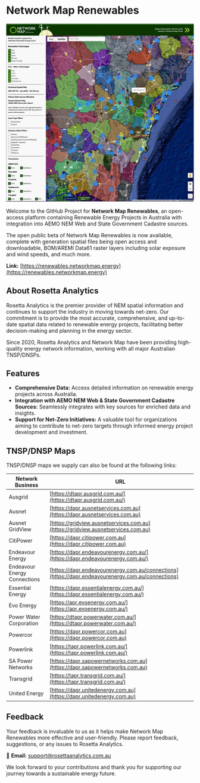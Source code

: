# Network Map Renewables

![Rosetta Network Map Renewables](Rosetta%20Network%20Map%20Renewables.jpeg)

Welcome to the GitHub Project for **Network Map Renewables**, an open-access platform containing Renewable Energy Projects in Australia with integration into AEMO NEM Web and State Government Cadastre sources.

The open public beta of Network Map Renewables is now available, complete with generation spatial files being open access and downloadable, BOM/AREMI Data61 raster layers including solar exposure and wind speeds, and much more.

**Link:** [https://renewables.networkmap.energy](https://renewables.networkmap.energy)

## About Rosetta Analytics

Rosetta Analytics is the premier provider of NEM spatial information and continues to support the industry in moving towards net-zero. Our commitment is to provide the most accurate, comprehensive, and up-to-date spatial data related to renewable energy projects, facilitating better decision-making and planning in the energy sector.

Since 2020, Rosetta Analytics and Network Map have been providing high-quality energy network information, working with all major Australian TNSP/DNSPs.

## Features

- **Comprehensive Data:** Access detailed information on renewable energy projects across Australia.
- **Integration with AEMO NEM Web & State Government Cadastre Sources:** Seamlessly integrates with key sources for enriched data and insights.
- **Support for Net-Zero Initiatives:** A valuable tool for organizations aiming to contribute to net-zero targets through informed energy project development and investment.

## TNSP/DNSP Maps

TNSP/DNSP maps we supply can also be found at the following links:

| Network Business          | URL                                               |
|---------------------------|---------------------------------------------------|
| Ausgrid                   | [https://dtapr.ausgrid.com.au/](https://dtapr.ausgrid.com.au/) |
| Ausnet                    | [https://dapr.ausnetservices.com.au](https://dapr.ausnetservices.com.au) |
| Ausnet GridView           | [https://gridview.ausnetservices.com.au](https://gridview.ausnetservices.com.au) |
| CitiPower                 | [https://dapr.citipower.com.au](https://dapr.citipower.com.au) |
| Endeavour Energy          | [https://dapr.endeavourenergy.com.au/](https://dapr.endeavourenergy.com.au/) |
| Endeavour Energy Connections | [https://dapr.endeavourenergy.com.au/connections](https://dapr.endeavourenergy.com.au/connections) |
| Essential Energy          | [https://dapr.essentialenergy.com.au/](https://dapr.essentialenergy.com.au/) |
| Evo Energy                | [https://apr.evoenergy.com.au/](https://apr.evoenergy.com.au/) |
| Power Water Corporation   | [https://dtapr.powerwater.com.au/](https://dtapr.powerwater.com.au/) |
| Powercor                  | [https://dapr.powercor.com.au](https://dapr.powercor.com.au) |
| Powerlink                 | [https://tapr.powerlink.com.au/](https://tapr.powerlink.com.au/) |
| SA Power Networks         | [https://dapr.sapowernetworks.com.au](https://dapr.sapowernetworks.com.au) |
| Transgrid                 | [https://tapr.transgrid.com.au/](https://tapr.transgrid.com.au/) |
| United Energy             | [https://dapr.unitedenergy.com.au](https://dapr.unitedenergy.com.au) |

## Feedback

Your feedback is invaluable to us as it helps make Network Map Renewables more effective and user-friendly. Please report feedback, suggestions, or any issues to Rosetta Analytics.

📧 **Email:** [support@rosettaanalytics.com.au](mailto:support@rosettaanalytics.com.au)

We look forward to your contributions and thank you for supporting our journey towards a sustainable energy future.


